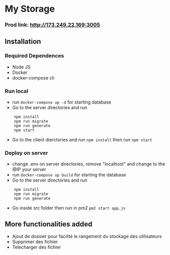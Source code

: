 # My Storage

### Prod link: http://173.249.22.169:3005

## Installation

### Required Dependences
- Node JS
- Docker
- docker-compose cli

### Run local
- run ``` docker-compose up -d ``` for starting database
- Go to the server directories and run 
``` 
    npm install 
    npm run migrate
    npm run generate
    npm start
``` 
- Go to the client dierctories and run ``` npm install ``` then run ``` npm start ```

### Deploy on server
- change .env on server directories, remove "localhost" and change to the @IP your server
- run ``` docker-compose up build ``` for starting the database
- Go to the server directories and run 
``` 
    npm install 
    npm run migrate
    npm run generate
```
- Go inside src folder then run in pm2 ``` pm2 start app.js ```

## More functionalities added
- Ajout de dossier pour facilité le rangement du stockage des utilisateurs
- Supprimer des fichier
- Telecharger des fichier